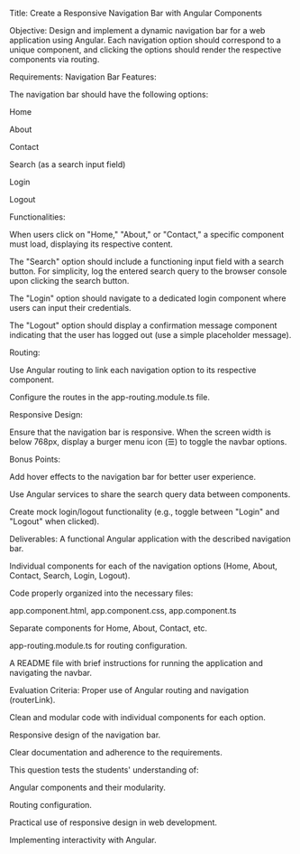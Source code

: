 Title: Create a Responsive Navigation Bar with Angular Components

Objective: Design and implement a dynamic navigation bar for a web application using Angular. Each navigation option should correspond to a unique component, and clicking the options should render the respective components via routing.

Requirements:
Navigation Bar Features:

The navigation bar should have the following options:

Home

About

Contact

Search (as a search input field)

Login

Logout

Functionalities:

When users click on "Home," "About," or "Contact," a specific component must load, displaying its respective content.

The "Search" option should include a functioning input field with a search button. For simplicity, log the entered search query to the browser console upon clicking the search button.

The "Login" option should navigate to a dedicated login component where users can input their credentials.

The "Logout" option should display a confirmation message component indicating that the user has logged out (use a simple placeholder message).

Routing:

Use Angular routing to link each navigation option to its respective component.

Configure the routes in the app-routing.module.ts file.

Responsive Design:

Ensure that the navigation bar is responsive. When the screen width is below 768px, display a burger menu icon (☰) to toggle the navbar options.

Bonus Points:

Add hover effects to the navigation bar for better user experience.

Use Angular services to share the search query data between components.

Create mock login/logout functionality (e.g., toggle between "Login" and "Logout" when clicked).

Deliverables:
A functional Angular application with the described navigation bar.

Individual components for each of the navigation options (Home, About, Contact, Search, Login, Logout).

Code properly organized into the necessary files:

app.component.html, app.component.css, app.component.ts

Separate components for Home, About, Contact, etc.

app-routing.module.ts for routing configuration.

A README file with brief instructions for running the application and navigating the navbar.

Evaluation Criteria:
Proper use of Angular routing and navigation (routerLink).

Clean and modular code with individual components for each option.

Responsive design of the navigation bar.

Clear documentation and adherence to the requirements.

This question tests the students' understanding of:

Angular components and their modularity.

Routing configuration.

Practical use of responsive design in web development.

Implementing interactivity with Angular.
